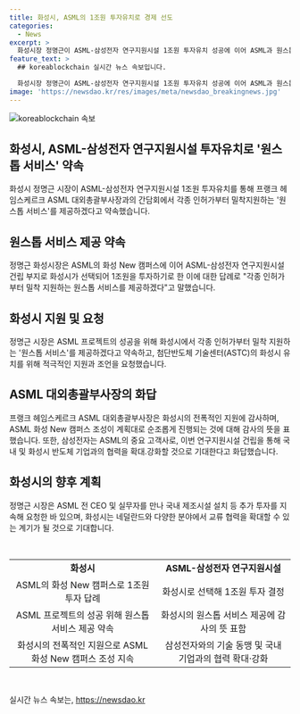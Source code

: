 ```yaml
---
title: 화성시, ASML의 1조원 투자유치로 경제 선도
categories:
  - News
excerpt: >
  화성시장 정명근이 ASML-삼성전자 연구지원시설 1조원 투자유치 성공에 이어 ASML과 원스톱 서비스 제공을 약속했다. ASML의 프랭크 헤임스케르크 대외총괄부사장과의 간담회에서 각종 인허가부터 밀착지원하는 원스톱 서비스를 제공하겠다고 약속하며, 화성시가 ASML New 캠퍼스 건립에 지원을 아끼지 않겠다는 뜻을 밝혔다. 화성시의 노력에 대해 프랭크 헤임스케르크 부사장은 고마움을 표현하며, 양사 간의 기술 동맹을 돈독히 하고 국내 반도체 기업과 협력을 확대․강화하는 계기가 될 것으로 전망했다.
feature_text: >
  ## koreablockchain 실시간 뉴스 속보입니다.

  화성시장 정명근이 ASML-삼성전자 연구지원시설 1조원 투자유치 성공에 이어 ASML과 원스톱 서비스 제공을 약속했다. ASML의 프랭크 헤임스케르크 대외총괄부사장과의 간담회에서 각종 인허가부터 밀착지원하는 원스톱 서비스를 제공하겠다고 약속하며, 화성시가 ASML New 캠퍼스 건립에 지원을 아끼지 않겠다는 뜻을 밝혔다. 화성시의 노력에 대해 프랭크 헤임스케르크 부사장은 고마움을 표현하며, 양사 간의 기술 동맹을 돈독히 하고 국내 반도체 기업과 협력을 확대․강화하는 계기가 될 것으로 전망했다.
image: 'https://newsdao.kr/res/images/meta/newsdao_breakingnews.jpg'
---
```


<p><img src="https://newsdao.kr/res/images/meta/newsdao_breakingnews.jpg" alt="koreablockchain 속보" /></p>

<h2 data-ke-size="size26">화성시, ASML-삼성전자 연구지원시설 투자유치로 '원스톱 서비스' 약속</h2>

<p data-ke-size="size16">화성시 정명근 시장이 ASML-삼성전자 연구지원시설 1조원 투자유치를 통해 프랭크 헤임스케르크 ASML 대외총괄부사장과의 간담회에서 각종 인허가부터 밀착지원하는 '원스톱 서비스'를 제공하겠다고 약속했습니다.</p>

<h2 data-ke-size="size24">원스톱 서비스 제공 약속</h2>

<p data-ke-size="size16">정명근 화성시장은 ASML의 화성 New 캠퍼스에 이어 ASML-삼성전자 연구지원시설 건립 부지로 화성시가 선택되어 1조원을 투자하기로 한 이에 대한 답례로 "각종 인허가부터 밀착 지원하는 원스톱 서비스를 제공하겠다"고 말했습니다.</p>

<h2 data-ke-size="size24">화성시 지원 및 요청</h2>

<p data-ke-size="size16">정명근 시장은 ASML 프로젝트의 성공을 위해 화성시에서 각종 인허가부터 밀착 지원하는 '원스톱 서비스'를 제공하겠다고 약속하고, 첨단반도체 기술센터(ASTC)의 화성시 유치를 위해 적극적인 지원과 조언을 요청했습니다.</p>

<h2 data-ke-size="size24">ASML 대외총괄부사장의 화답</h2>

<p data-ke-size="size16">프랭크 헤임스케르크 ASML 대외총괄부사장은 화성시의 전폭적인 지원에 감사하며, ASML 화성 New 캠퍼스 조성이 계획대로 순조롭게 진행되는 것에 대해 감사의 뜻을 표했습니다. 또한, 삼성전자는 ASML의 중요 고객사로, 이번 연구지원시설 건립을 통해 국내 및 화성시 반도체 기업과의 협력을 확대․강화할 것으로 기대한다고 화답했습니다.</p>

<h2 data-ke-size="size24">화성시의 향후 계획</h2>

<p data-ke-size="size16">정명근 시장은 ASML 전 CEO 및 실무자를 만나 국내 제조시설 설치 등 추가 투자를 지속해 요청한 바 있으며, 화성시는 네덜란드와 다양한 분야에서 교류 협력을 확대할 수 있는 계기가 될 것으로 기대합니다.</p>

<p data-ke-size="size16">&nbsp;</p>

<table>
<tbody>
<tr>
<td style="text-align: center; height: 17px;"><b>화성시</b></td>
<td style="text-align: center; height: 17px;"><b>ASML-삼성전자 연구지원시설</b></td>
</tr>
<tr>
<td style="text-align: center; height: 17px;">ASML의 화성 New 캠퍼스로 1조원 투자 답례</td>
<td style="text-align: center; height: 17px;">화성시로 선택해 1조원 투자 결정</td>
</tr>
<tr>
<td style="text-align: center; height: 17px;">ASML 프로젝트의 성공 위해 원스톱 서비스 제공 약속</td>
<td style="text-align: center; height: 17px;">화성시의 원스톱 서비스 제공에 감사의 뜻 표함</td>
</tr>
<tr>
<td style="text-align: center; height: 17px;">화성시의 전폭적인 지원으로 ASML 화성 New 캠퍼스 조성 지속</td>
<td style="text-align: center; height: 17px;">삼성전자와의 기술 동맹 및 국내 기업과의 협력 확대·강화</td>
</tr>
</tbody>
</table>

<p data-ke-size="size16">&nbsp;</p>
실시간 뉴스 속보는, <a href="https://newsdao.kr" rel="dofollow">https://newsdao.kr</a>


